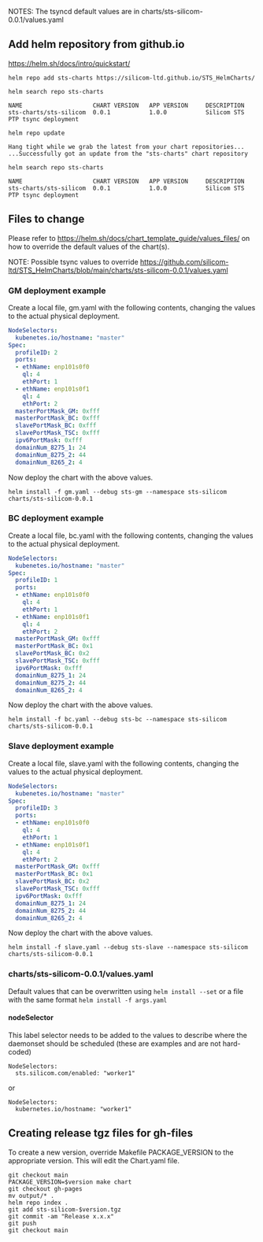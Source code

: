 NOTES: The tsyncd default values are in charts/sts-silicom-0.0.1/values.yaml

## Add helm repository from github.io

https://helm.sh/docs/intro/quickstart/

`helm repo add sts-charts https://silicom-ltd.github.io/STS_HelmCharts/`

`helm search repo sts-charts`

```
NAME                    CHART VERSION   APP VERSION     DESCRIPTION
sts-charts/sts-silicom  0.0.1           1.0.0           Silicom STS PTP tsync deployment
```

`helm repo update`
```
Hang tight while we grab the latest from your chart repositories...
...Successfully got an update from the "sts-charts" chart repository
```

`helm search repo sts-charts`

```
NAME                    CHART VERSION   APP VERSION     DESCRIPTION                     
sts-charts/sts-silicom  0.0.1           1.0.0           Silicom STS PTP tsync deployment
```
## Files to change

Please refer to https://helm.sh/docs/chart_template_guide/values_files/ on how to override the default values of the chart(s).

NOTE: Possible tsync values to override https://github.com/silicom-ltd/STS_HelmCharts/blob/main/charts/sts-silicom-0.0.1/values.yaml

### GM deployment example
Create a local file, gm.yaml with the following contents, changing the values to the actual physical deployment.

```yaml
NodeSelectors:
  kubenetes.io/hostname: "master"
Spec:
  profileID: 2
  ports:
  - ethName: enp101s0f0
    ql: 4
    ethPort: 1
  - ethName: enp101s0f1
    ql: 4
    ethPort: 2
  masterPortMask_GM: 0xfff
  masterPortMask_BC: 0xfff
  slavePortMask_BC: 0xfff
  slavePortMask_TSC: 0xfff
  ipv6PortMask: 0xfff
  domainNum_8275_1: 24
  domainNum_8275_2: 44
  domainNum_8265_2: 4
```

Now deploy the chart with the above values.

`helm install -f gm.yaml --debug sts-gm --namespace sts-silicom charts/sts-silicom-0.0.1`

### BC deployment example
Create a local file, bc.yaml with the following contents, changing the values to the actual physical deployment.

```yaml
NodeSelectors:
  kubenetes.io/hostname: "master"
Spec:
  profileID: 1
  ports:
  - ethName: enp101s0f0
    ql: 4
    ethPort: 1
  - ethName: enp101s0f1
    ql: 4
    ethPort: 2
  masterPortMask_GM: 0xfff
  masterPortMask_BC: 0x1
  slavePortMask_BC: 0x2
  slavePortMask_TSC: 0xfff
  ipv6PortMask: 0xfff
  domainNum_8275_1: 24
  domainNum_8275_2: 44
  domainNum_8265_2: 4
```

Now deploy the chart with the above values.

`helm install -f bc.yaml --debug sts-bc --namespace sts-silicom charts/sts-silicom-0.0.1`

### Slave deployment example
Create a local file, slave.yaml with the following contents, changing the values to the actual physical deployment.

```yaml
NodeSelectors:
  kubenetes.io/hostname: "master"
Spec:
  profileID: 3
  ports:
  - ethName: enp101s0f0
    ql: 4
    ethPort: 1
  - ethName: enp101s0f1
    ql: 4
    ethPort: 2
  masterPortMask_GM: 0xfff
  masterPortMask_BC: 0x1
  slavePortMask_BC: 0x2
  slavePortMask_TSC: 0xfff
  ipv6PortMask: 0xfff
  domainNum_8275_1: 24
  domainNum_8275_2: 44
  domainNum_8265_2: 4
```

Now deploy the chart with the above values.

`helm install -f slave.yaml --debug sts-slave --namespace sts-silicom charts/sts-silicom-0.0.1`

### charts/sts-silicom-0.0.1/values.yaml
Default values that can be overwritten using `helm install --set` or a file with the same format `helm install -f args.yaml`

#### nodeSelector

This label selector needs to be added to the values to describe where the daemonset should be scheduled (these are examples and are not hard-coded)

```
NodeSelectors:
  sts.silicom.com/enabled: "worker1"
```

or

```
NodeSelectors:
  kubernetes.io/hostname: "worker1"
```

## Creating release tgz files for gh-files
To create a new version, override Makefile PACKAGE_VERSION to the appropriate version. This will edit the Chart.yaml file.

```
git checkout main
PACKAGE_VERSION=$version make chart
git checkout gh-pages
mv output/* .
helm repo index .
git add sts-silicom-$version.tgz
git commit -am "Release x.x.x"
git push
git checkout main
```

